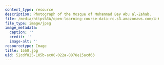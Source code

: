 ```yaml
---
content_type: resource
description: Photograph of the Mosque of Muhammad Bey Abu al-Zahab.
file: /media/https%3A/open-learning-course-data-rc.s3.amazonaws.com/4-615-the-architecture-of-cairo-spring-2002/52cdf825105bac00022a0878e15acd63_1660.jpg
file_type: image/jpeg
image_metadata:
  caption: ''
  credit: ''
  image-alt: ''
resourcetype: Image
title: 1660.jpg
uid: 52cdf825-105b-ac00-022a-0878e15acd63
---
```


